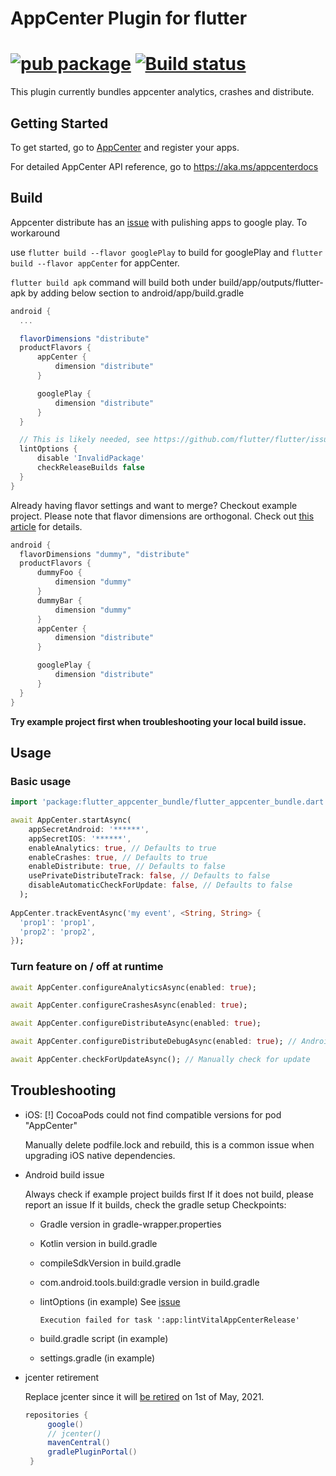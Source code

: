 # AppCenter Plugin for flutter
[![pub package](https://img.shields.io/pub/v/flutter_appcenter_bundle.svg)](https://pub.dev/packages/flutter_appcenter_bundle)
[![Build status](https://img.shields.io/cirrus/github/hanabi1224/flutter_appcenter_bundle/master)](https://cirrus-ci.com/github/hanabi1224/flutter_appcenter_bundle)
======

This plugin currently bundles appcenter analytics, crashes and distribute. 

## Getting Started

To get started, go to [AppCenter](https://appcenter.ms/apps) and register your apps.

For detailed AppCenter API reference, go to https://aka.ms/appcenterdocs

## Build

Appcenter distribute has an [issue](https://docs.microsoft.com/en-us/appcenter/sdk/distribute/android#remove-in-app-updates-for-google-play-builds) with pulishing apps to google play.
To workaround

use ```flutter build --flavor googlePlay``` to build for googlePlay and ```flutter build --flavor appCenter``` for appCenter.

```flutter build apk``` command will build both under build/app/outputs/flutter-apk by adding below section to android/app/build.gradle

```gradle
android {
  ...

  flavorDimensions "distribute"
  productFlavors {
      appCenter {
          dimension "distribute"
      }

      googlePlay {
          dimension "distribute"
      }
  }

  // This is likely needed, see https://github.com/flutter/flutter/issues/58247
  lintOptions {
      disable 'InvalidPackage'
      checkReleaseBuilds false
  }
}
```

Already having flavor settings and want to merge? Checkout example project. Please note that flavor dimensions are orthogonal. Check out [this article](https://riptutorial.com/android-gradle/example/20559/using-flavor-dimension) for details.
```gradle
android {
  flavorDimensions "dummy", "distribute"
  productFlavors {
      dummyFoo {
          dimension "dummy"
      }
      dummyBar {
          dimension "dummy"
      }
      appCenter {
          dimension "distribute"
      }

      googlePlay {
          dimension "distribute"
      }
  }
}
```

**Try example project first when troubleshooting your local build issue.**

## Usage

### Basic usage

```dart
import 'package:flutter_appcenter_bundle/flutter_appcenter_bundle.dart';

await AppCenter.startAsync(
    appSecretAndroid: '******',
    appSecretIOS: '******',
    enableAnalytics: true, // Defaults to true
    enableCrashes: true, // Defaults to true
    enableDistribute: true, // Defaults to false
    usePrivateDistributeTrack: false, // Defaults to false
    disableAutomaticCheckForUpdate: false, // Defaults to false
  );
  
AppCenter.trackEventAsync('my event', <String, String> {
  'prop1': 'prop1',
  'prop2': 'prop2',
});
```

### Turn feature on / off at runtime

```dart
await AppCenter.configureAnalyticsAsync(enabled: true);

await AppCenter.configureCrashesAsync(enabled: true);

await AppCenter.configureDistributeAsync(enabled: true);

await AppCenter.configureDistributeDebugAsync(enabled: true); // Android Only

await AppCenter.checkForUpdateAsync(); // Manually check for update
```

## Troubleshooting

+  iOS: [!] CocoaPods could not find compatible versions for pod "AppCenter"

   Manually delete podfile.lock and rebuild, this is a common issue when upgrading iOS native dependencies.

+  Android build issue

   Always check if example project builds first
   If it does not build, please report an issue
   If it builds, check the gradle setup
   Checkpoints:
    + Gradle version in gradle-wrapper.properties
    + Kotlin version in build.gradle
    + compileSdkVersion in build.gradle
    + com.android.tools.build:gradle version in build.gradle
    + lintOptions (in example) See [issue](https://github.com/flutter/flutter/issues/58247)
  
      ```Execution failed for task ':app:lintVitalAppCenterRelease'```
    + build.gradle script (in example)
    + settings.gradle (in example)

+  jcenter retirement
   
   Replace jcenter since it will [be retired](https://jfrog.com/blog/into-the-sunset-bintray-jcenter-gocenter-and-chartcenter/) on 1st of May, 2021.
   ```gradle
   repositories {
        google()
        // jcenter()
        mavenCentral()
        gradlePluginPortal()
    }
   ```
